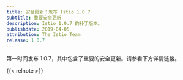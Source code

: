 ```yaml
---
title: 安全更新：发布 Istio 1.0.7
subtitle: 重要安全更新
description: Istio 1.0.7 的补丁版本。
publishdate: 2019-04-05
attribution: The Istio Team
release: 1.0.7
---
```


第一时间发布 1.0.7，其中包含了重要的安全更新。请参看下方详情链接。

{{< relnote >}}
